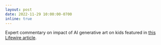 ```yaml
---
layout: post
date: 2022-11-29 10:00:00-0700
inline: true
---
```


Expert commentary on impact of AI generative art on kids featured in [this Lifewire article](https://www.lifewire.com/amazons-new-ai-art-tool-can-help-kids-make-art-or-stifle-creativity-6833604).
